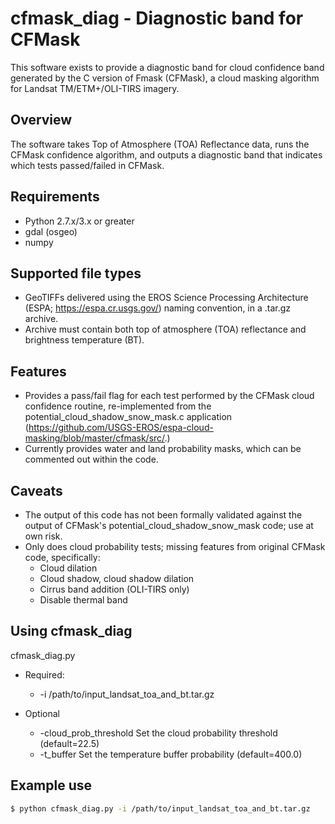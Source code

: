 # cfmask_diag - Diagnostic band for CFMask
This software exists to provide a diagnostic band for cloud confidence band generated by the C version of Fmask (CFMask), a cloud masking algorithm for Landsat TM/ETM+/OLI-TIRS imagery.

## Overview
The software takes Top of Atmosphere (TOA) Reflectance data, runs the CFMask confidence algorithm, and outputs a diagnostic band that indicates which tests passed/failed in CFMask.

## Requirements
* Python 2.7.x/3.x or greater
* gdal (osgeo)
* numpy

## Supported file types
* GeoTIFFs delivered using the EROS Science Processing Architecture (ESPA; https://espa.cr.usgs.gov/) naming convention, in a .tar.gz archive.
* Archive must contain both top of atmosphere (TOA) reflectance and brightness temperature (BT).

## Features
* Provides a pass/fail flag for each test performed by the CFMask cloud confidence routine, re-implemented from the potential_cloud_shadow_snow_mask.c application (https://github.com/USGS-EROS/espa-cloud-masking/blob/master/cfmask/src/.)
* Currently provides water and land probability masks, which can be commented out within the code.

## Caveats
* The output of this code has not been formally validated against the output of CFMask's potential_cloud_shadow_snow_mask code; use at own risk.
* Only does cloud probability tests; missing features from original CFMask code, specifically:
  * Cloud dilation
  * Cloud shadow, cloud shadow dilation
  * Cirrus band addition (OLI-TIRS only)
  * Disable thermal band

## Using cfmask_diag
cfmask_diag.py 
  
  * Required:
    * -i /path/to/input_landsat_toa_and_bt.tar.gz
  
  * Optional
    * -cloud_prob_threshold Set the cloud probability threshold (default=22.5)
    * -t_buffer Set the temperature buffer probability (default=400.0)

## Example use
```bash
$ python cfmask_diag.py -i /path/to/input_landsat_toa_and_bt.tar.gz 
```

